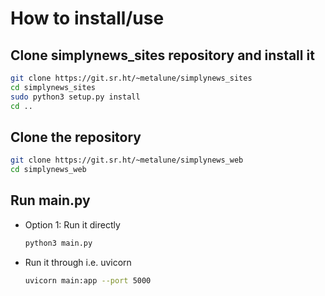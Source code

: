 # How to install/use

## Clone simplynews_sites repository and install it
```sh
git clone https://git.sr.ht/~metalune/simplynews_sites
cd simplynews_sites
sudo python3 setup.py install
cd ..
```

## Clone the repository
``` sh
git clone https://git.sr.ht/~metalune/simplynews_web
cd simplynews_web
```

## Run main.py
- Option 1: Run it directly
  ```sh
  python3 main.py
  ```


- Run it through i.e. uvicorn
  ```sh
  uvicorn main:app --port 5000
  ```

